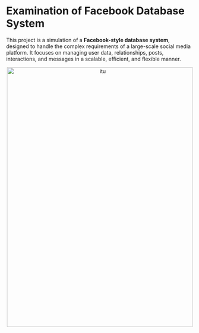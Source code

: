 # **Examination of Facebook Database System**

This project is a simulation of a **Facebook-style database system**, designed to handle the complex requirements of a large-scale social media platform. It focuses on managing user data, relationships, posts, interactions, and messages in a scalable, efficient, and flexible manner.

<p align="center">
  <img width="500" height="700" src="https://github.com/user-attachments/assets/eb75a70c-9b8e-4177-8f57-4a452f8228a6" alt="itu">
</p>
